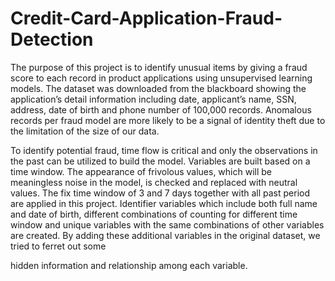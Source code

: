 # Credit-Card-Application-Fraud-Detection
The purpose of this project is to identify unusual items by giving a fraud score to each record in product applications using unsupervised learning models. The dataset was downloaded from the blackboard showing the application’s detail information including date, applicant’s name, SSN, address, date of birth and phone number of 100,000 records. Anomalous records per fraud model are more likely to be a signal of identity theft due to the limitation of the size of our data.


To identify potential fraud, time flow is critical and only the observations in the past can be utilized to build the model. Variables are built based on a time window. The appearance of frivolous values, which will be meaningless noise in the model, is checked and replaced with neutral values. The fix time window of 3 and 7 days together with all past period are applied in this project. Identifier variables which include both full name and date of birth, different combinations of counting for different time window and unique variables with the same combinations of other variables are created. By adding these additional variables in the original dataset, we tried to ferret out some 

hidden information and relationship among each variable.
